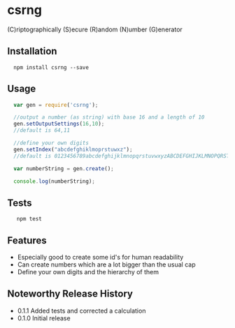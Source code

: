 # csrng
(C)riptographically (S)ecure (R)andom (N)umber (G)enerator

## Installation

```shell
  npm install csrng --save
```

## Usage

```js
  var gen = require('csrng');

  //output a number (as string) with base 16 and a length of 10
  gen.setOutputSettings(16,10);
  //default is 64,11

  //define your own digits
  gen.setIndex("abcdefghiklmoprstuwxz");
  //default is 0123456789abcdefghijklmnopqrstuvwxyzABCDEFGHIJKLMNOPQRSTUVWXYZ_-

  var numberString = gen.create();

  console.log(numberString);
```

## Tests

```shell
   npm test
```

## Features

* Especially good to create some id's for human readability
* Can create numbers which are a lot bigger than the usual cap
* Define your own digits and the hierarchy of them

## Noteworthy Release History

* 0.1.1 Added tests and corrected a calculation
* 0.1.0 Initial release
